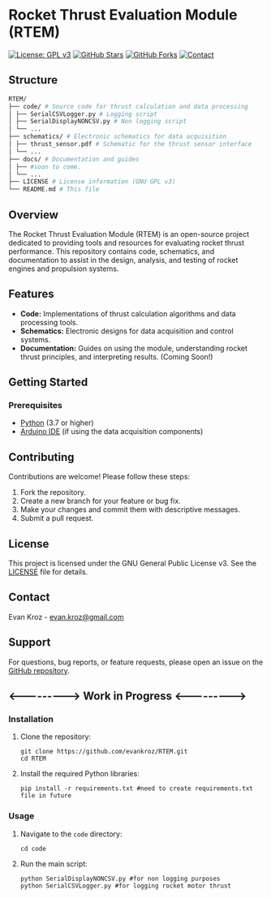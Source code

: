 # Rocket Thrust Evaluation Module (RTEM)

[![License: GPL v3](https://img.shields.io/badge/License-GPL%20v3-blue.svg)](https://www.gnu.org/licenses/gpl-3.0)
[![GitHub Stars](https://img.shields.io/github/stars/evankroz/RTEM?style=social)](https://github.com/evankroz/RTEM)
[![GitHub Forks](https://img.shields.io/github/forks/evankroz/RTEM?style=social)](https://github.com/evankroz/RTEM)
[![Contact](https://img.shields.io/badge/Gmail-D14836?style=for-the-badge&logo=gmail&logoColor=white)](evan.kroz@gmail.com)


## Structure
``` zsh
RTEM/
├── code/ # Source code for thrust calculation and data processing
│ ├── SerialCSVLogger.py # Logging script
│ ├── SerialDisplayNONCSV.py # Non logging script
│ └── ...
├── schematics/ # Electronic schematics for data acquisition
│ ├── thrust_sensor.pdf # Schematic for the thrust sensor interface
│ └── ...
├── docs/ # Documentation and guides
│ ├── #soon to come.
│ └── ...
├── LICENSE # License information (GNU GPL v3)
└── README.md # This file
```

## Overview

The Rocket Thrust Evaluation Module (RTEM) is an open-source project dedicated to providing tools and resources for evaluating rocket thrust performance. This repository contains code, schematics, and documentation to assist in the design, analysis, and testing of rocket engines and propulsion systems.

## Features

*   **Code:** Implementations of thrust calculation algorithms and data processing tools.
*   **Schematics:** Electronic designs for data acquisition and control systems.
*   **Documentation:** Guides on using the module, understanding rocket thrust principles, and interpreting results. (Coming Soon!)

## Getting Started

### Prerequisites

*   [Python](https://www.python.org/downloads/) (3.7 or higher)
*   [Arduino IDE](https://www.arduino.cc/en/software) (if using the data acquisition components)


## Contributing

Contributions are welcome! Please follow these steps:

1.  Fork the repository.
2.  Create a new branch for your feature or bug fix.
3.  Make your changes and commit them with descriptive messages.
4.  Submit a pull request.

## License

This project is licensed under the GNU General Public License v3. See the [LICENSE](LICENSE) file for details.

## Contact

Evan Kroz - evan.kroz@gmail.com

## Support

For questions, bug reports, or feature requests, please open an issue on the [GitHub repository](https://github.com/evankroz/RTEM/issues).





##  <---------> Work in Progress <--------->

### Installation 

1.  Clone the repository:

    ```
    git clone https://github.com/evankroz/RTEM.git
    cd RTEM
    ```
2.  Install the required Python libraries:

    ```
    pip install -r requirements.txt #need to create requirements.txt file in future
    ```

### Usage

1.  Navigate to the `code` directory:

    ```
    cd code
    ```
2.  Run the main script:

    ```
    python SerialDisplayNONCSV.py #for non logging purposes
    python SerialCSVLogger.py #for logging rocket motor thrust
    ```
